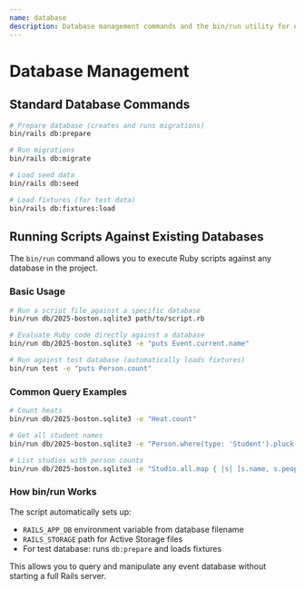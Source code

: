 ```yaml
---
name: database
description: Database management commands and the bin/run utility for executing Ruby scripts against specific event databases. Use when the user needs to query, manipulate, or run scripts against existing databases without starting a Rails server.
---
```


# Database Management

## Standard Database Commands

```bash
# Prepare database (creates and runs migrations)
bin/rails db:prepare

# Run migrations
bin/rails db:migrate

# Load seed data
bin/rails db:seed

# Load fixtures (for test data)
bin/rails db:fixtures:load
```

## Running Scripts Against Existing Databases

The `bin/run` command allows you to execute Ruby scripts against any database in the project.

### Basic Usage

```bash
# Run a script file against a specific database
bin/run db/2025-boston.sqlite3 path/to/script.rb

# Evaluate Ruby code directly against a database
bin/run db/2025-boston.sqlite3 -e "puts Event.current.name"

# Run against test database (automatically loads fixtures)
bin/run test -e "puts Person.count"
```

### Common Query Examples

```bash
# Count heats
bin/run db/2025-boston.sqlite3 -e "Heat.count"

# Get all student names
bin/run db/2025-boston.sqlite3 -e "Person.where(type: 'Student').pluck(:name)"

# List studios with person counts
bin/run db/2025-boston.sqlite3 -e "Studio.all.map { |s| [s.name, s.people.count] }"
```

### How bin/run Works

The script automatically sets up:
- `RAILS_APP_DB` environment variable from database filename
- `RAILS_STORAGE` path for Active Storage files
- For test database: runs `db:prepare` and loads fixtures

This allows you to query and manipulate any event database without starting a full Rails server.
